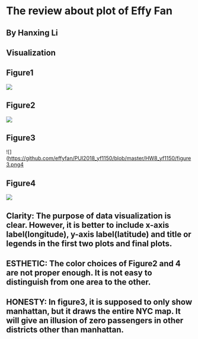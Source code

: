 # The review about plot of Effy Fan

## By Hanxing Li

## Visualization

## Figure1
![](https://github.com/effyfan/PUI2018_yf1150/blob/master/HW8_yf1150/figure1.png)

## Figure2
![](https://github.com/effyfan/PUI2018_yf1150/blob/master/HW8_yf1150/figure2.png)

## Figure3
![](https://github.com/effyfan/PUI2018_yf1150/blob/master/HW8_yf1150/figure3.png4

## Figure4
![](https://github.com/effyfan/PUI2018_yf1150/blob/master/HW8_yf1150/figure4.png)

## Clarity: The purpose of data visualization is clear. However, it is better to include x-axis label(longitude), y-axis label(latitude) and title or legends in the first two plots and final plots.

## ESTHETIC: The color choices of Figure2 and 4 are not proper enough. It is not easy to distinguish from one area to the other.

## HONESTY: In figure3, it is supposed to only show manhattan, but it draws the entire NYC map. It will give an illusion of zero passengers in other districts other than manhattan.